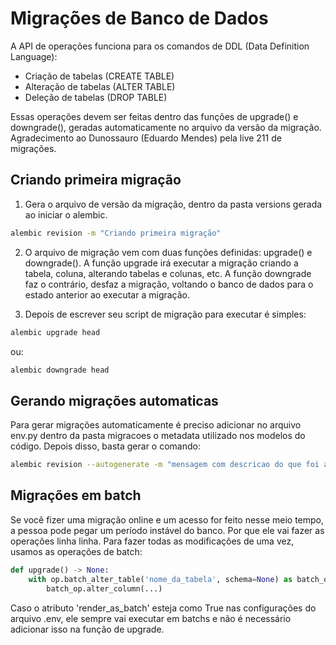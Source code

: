 # Migrações de Banco de Dados

A API de operações funciona para os comandos de DDL (Data Definition Language):

* Criação de tabelas (CREATE TABLE)
* Alteração de tabelas (ALTER TABLE)
* Deleção de tabelas (DROP TABLE)

Essas operações devem ser feitas dentro das funções de upgrade() e downgrade(),
geradas automaticamente no arquivo da versão da migração. Agradecimento ao Dunossauro 
(Eduardo Mendes) pela live 211 de migrações.

## Criando primeira migração

1. Gera o arquivo de versão da migração, dentro da pasta versions gerada ao iniciar
o alembic.

```sh
alembic revision -m "Criando primeira migração"
```

2. O arquivo de migração vem com duas funções definidas: upgrade() e downgrade().
A função upgrade irá executar a migração criando a tabela, coluna, alterando tabelas e colunas,
etc. A função downgrade faz o contrário, desfaz a migração, voltando o banco de dados 
para o estado anterior ao executar a migração.

3. Depois de escrever seu script de migração para executar é simples:

```sh
alembic upgrade head
```

ou:

```sh
alembic downgrade head
```

## Gerando migrações automaticas

Para gerar migrações automaticamente é preciso adicionar no arquivo env.py dentro
da pasta migracoes o metadata utilizado nos modelos do código. Depois disso, basta
gerar o comando:

```sh
alembic revision --autogenerate -m "mensagem com descricao do que foi alterado no banco"
```

## Migrações em batch

Se você fizer uma migração online e um acesso for feito nesse meio tempo, a pessoa
pode pegar um período instável do banco. Por que ele vai fazer as operações
linha linha. Para fazer todas as modificações de uma vez, usamos as operações de
batch:

```python
def upgrade() -> None:
    with op.batch_alter_table('nome_da_tabela', schema=None) as batch_op:
        batch_op.alter_column(...)
```

Caso o atributo 'render_as_batch' esteja como True nas configurações do arquivo
.env, ele sempre vai executar em batchs e não é necessário adicionar isso na função
de upgrade.